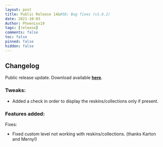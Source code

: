 ```yaml
---
layout: post
title: Public Release 14&#58; Bug fixes (v1.6.1)
date: 2021-10-03
Author: Phoenixx19
tags: [release]
comments: false
toc: false
pinned: false
hidden: false
---
```


## Changelog

Public release update.
Download available [**here**](https://github.com/Phoenixx19/JumpKingPlus/releases/tag/v1.6.1). <!-- more -->

### Tweaks:
- Added a check in order to display the reskins/collections only if present.

### Features added:
Fixes:
- Fixed custom level not working with reskins/collections. (thanks Karton and Merny!)